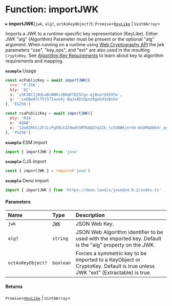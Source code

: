 # Function: importJWK

▸ **importJWK**(`jwk`, `alg?`, `octAsKeyObject?`): `Promise`<[`KeyLike`](../types/types.KeyLike.md) \| `Uint8Array`\>

Imports a JWK to a runtime-specific key representation (KeyLike). Either
JWK "alg" (Algorithm) Parameter must be present or the optional "alg" argument. When
running on a runtime using [Web Cryptography API](https://www.w3.org/TR/WebCryptoAPI/)
the jwk parameters "use", "key_ops", and "ext" are also used in the resulting `CryptoKey`.
See [Algorithm Key Requirements](https://github.com/panva/jose/issues/210) to learn about key to algorithm
requirements and mapping.

**`example`** Usage
```js
const ecPublicKey = await importJWK({
  crv: 'P-256',
  kty: 'EC',
  x: 'ySK38C1jBdLwDsNWKzzBHqKYEE5Cgv-qjWvorUXk9fw',
  y: '_LeQBw07cf5t57Iavn4j-BqJsAD1dpoz8gokd3sBsOo'
}, 'ES256')

const rsaPublicKey = await importJWK({
  kty: 'RSA',
  e: 'AQAB',
  n: '12oBZRhCiZFJLcPg59LkZZ9mdhSMTKAQZYq32k_ti5SBB6jerkh-WzOMAO664r_qyLkqHUSp3u5SbXtseZEpN3XPWGKSxjsy-1JyEFTdLSYe6f9gfrmxkUF_7DTpq0gn6rntP05g2-wFW50YO7mosfdslfrTJYWHFhJALabAeYirYD7-9kqq9ebfFMF4sRRELbv9oi36As6Q9B3Qb5_C1rAzqfao_PCsf9EPsTZsVVVkA5qoIAr47lo1ipfiBPxUCCNSdvkmDTYgvvRm6ZoMjFbvOtgyts55fXKdMWv7I9HMD5HwE9uW839PWA514qhbcIsXEYSFMPMV6fnlsiZvQQ'
}, 'PS256')
```

**`example`** ESM import
```js
import { importJWK } from 'jose'
```

**`example`** CJS import
```js
const { importJWK } = require('jose')
```

**`example`** Deno import
```js
import { importJWK } from 'https://deno.land/x/jose@v4.0.2/index.ts'
```

#### Parameters

| Name | Type | Description |
| :------ | :------ | :------ |
| `jwk` | [`JWK`](../interfaces/types.JWK.md) | JSON Web Key. |
| `alg?` | `string` | JSON Web Algorithm identifier to be used with the imported key. Default is the "alg" property on the JWK. |
| `octAsKeyObject?` | `boolean` | Forces a symmetric key to be imported to a KeyObject or CryptoKey. Default is true unless JWK "ext" (Extractable) is true. |

#### Returns

`Promise`<[`KeyLike`](../types/types.KeyLike.md) \| `Uint8Array`\>
